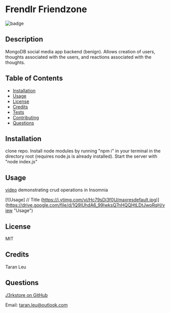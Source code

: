 # Frendlr Friendzone

![badge](https://img.shields.io/badge/license-MIT-ff69b4)



## Description
MongoDB social media app backend (benign).  Allows creation of users, thoughts associated with the users, and reactions associated with the thoughts.


## Table of Contents 

- [Installation](#installation)
- [Usage](#usage)
- [License](#license)
- [Credits](#credits)
- [Tests](#tests)
- [Contributing](#contributing)
- [Questions](#questions)

## Installation
clone repo.  Install node modules by running "npm i" in your terminal in the directory root (requires node.js is already installed).  Start the server with "node index.js"


## Usage
[video](https://drive.google.com/file/d/1Q9IUhdA6_99lwksQ7nHQQHtLDtJwoRqH/view) demonstrating crud operations in Insomnia

[![Usage]          // Title
(https://i.ytimg.com/vi/Hc79sDi3f0U/maxresdefault.jpg)]
(https://drive.google.com/file/d/1Q9IUhdA6_99lwksQ7nHQQHtLDtJwoRqH/view "Usage")


## License
MIT


## Credits
Taran Leu

## Questions
[J3rkstore on GitHub](https://github.com/J3rkstore)

Email: taran.leu@outlook.com
